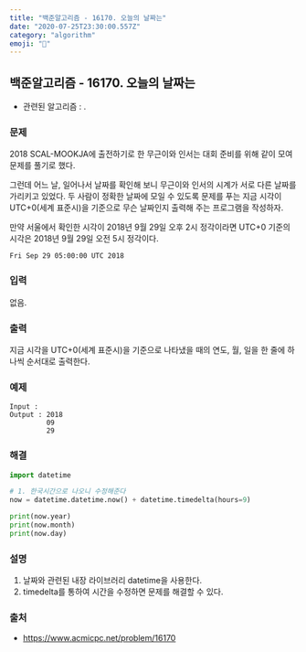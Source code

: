 ```yaml
---
title: "백준알고리즘 - 16170. 오늘의 날짜는"
date: "2020-07-25T23:30:00.557Z"
category: "algorithm"
emoji: "📅"
---
```


## 백준알고리즘 - 16170. 오늘의 날짜는

- 관련된 알고리즘 : .

### 문제

2018 SCAL-MOOKJA에 출전하기로 한 무근이와 인서는 대회 준비를 위해 같이 모여 문제를 풀기로 했다.

그런데 어느 날, 일어나서 날짜를 확인해 보니 무근이와 인서의 시계가 서로 다른 날짜를 가리키고 있었다. 두 사람이 정확한 날짜에 모일 수 있도록 문제를 푸는 지금 시각이 UTC+0(세계 표준시)을 기준으로 무슨 날짜인지 출력해 주는 프로그램을 작성하자.

만약 서울에서 확인한 시각이 2018년 9월 29일 오후 2시 정각이라면 UTC+0 기준의 시각은 2018년 9월 29일 오전 5시 정각이다.

```
Fri Sep 29 05:00:00 UTC 2018
```

### 입력

없음.

### 출력

지금 시각을 UTC+0(세계 표준시)을 기준으로 나타냈을 때의 연도, 월, 일을 한 줄에 하나씩 순서대로 출력한다.

### 예제

```
Input : 
Output : 2018
         09
         29
```

### 해결

```python
import datetime

# 1. 한국시간으로 나오니 수정해준다
now = datetime.datetime.now() + datetime.timedelta(hours=9) 

print(now.year)
print(now.month)
print(now.day)
```

### 설명

1. 날짜와 관련된 내장 라이브러리 datetime을 사용한다.
2. timedelta를 통하여 시간을 수정하면 문제를 해결할 수 있다.

### 출처

- https://www.acmicpc.net/problem/16170

